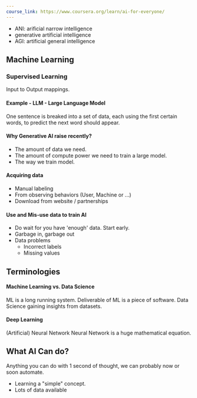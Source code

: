 ```yaml
---
course_link: https://www.coursera.org/learn/ai-for-everyone/
---
```

- ANI: arificial narrow intelligence
- generative artificial intelligence
- AGI: artificial general intelligence

## Machine Learning
### Supervised Learning
Input to Output mappings.
#### Example - LLM - Large Language Model
One sentence is breaked into a set of data, each using the first certain words, to predict the next word should appear.
#### Why Generative AI raise recently?
- The amount of data we need.
- The amount of compute power we need to train a large model.
- The way we train model.
#### Acquiring data
- Manual labeling
- From observing behaviors (User, Machine or ...)
- Download from website / partnerships
#### Use and Mis-use data to train AI 
- Do wait for you have 'enough' data. Start early.
- Garbage in, garbage out
- Data problems
	- Incorrect labels
	- Missing values
## Terminologies
#### Machine Learning vs. Data Science
ML is a long running system. Deliverable of ML is a piece of software.
Data Science gaining insights from datasets. 
#### Deep Learning
(Artificial) Neural Network
Neural Network is a huge mathematical equation.
## What AI Can do?
Anything you can do with 1 second of thought, we can probably now or soon automate.
- Learning a "simple" concept.
- Lots of data available

